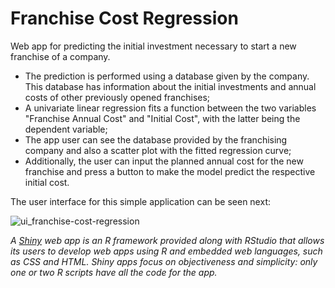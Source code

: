# Franchise Cost Regression

Web app for predicting the initial investment necessary to start a new franchise of a company. 

* The prediction is performed using a database given by the company. This database has information about the initial investments and annual costs of other previously opened franchises;
* A univariate linear regression fits a function between the two variables "Franchise Annual Cost" and "Initial Cost", with the latter being the dependent variable;
* The app user can see the database provided by the franchising company and also a scatter plot with the fitted regression curve;
* Additionally, the user can input the planned annual cost for the new franchise and press a button to make the model predict the respective initial cost.

The user interface for this simple application can be seen next:

![ui_franchise-cost-regression](https://user-images.githubusercontent.com/33037020/183149311-747c241c-9481-482a-b580-fd3acf6e7a3f.JPG)

*A [Shiny] web app is an R framework provided along with RStudio that allows its users to develop web apps using R and embedded web languages, such as CSS and HTML. Shiny apps focus on objectiveness and simplicity: only one or two R scripts have all the code for the app.*

[//]: #

[Shiny]: <https://www.shinyapps.io>

